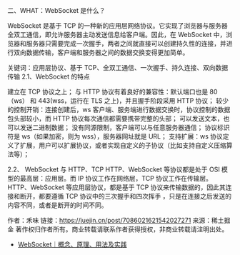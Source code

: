 

二、WHAT：WebSocket 是什么？

WebSocket 是基于 TCP 的一种新的应用层网络协议。它实现了浏览器与服务器全双工通信，即允许服务器主动发送信息给客户端。因此，在 WebSocket 中，浏览器和服务器只需要完成一次握手，两者之间就直接可以创建持久性的连接，并进行双向数据传输，客户端和服务器之间的数据交换变得更加简单。

关键词：应用层协议、基于 TCP、全双工通信、一次握手、持久连接、双向数据传输
2.1、WebSocket 的特点

建立在 TCP 协议之上；
与 HTTP 协议有着良好的兼容性：默认端口也是 80（ws） 和 443(wss，运行在 TLS 之上)，并且握手阶段采用 HTTP 协议；
较少的控制开销：连接创建后，ws 客户端、服务端进行数据交换时，协议控制的数据包头部较小，而 HTTP 协议每次通信都需要携带完整的头部；
可以发送文本，也可以发送二进制数据；
没有同源限制，客户端可以与任意服务器通信；
协议标识符是 ws（如果加密，则为 wss），服务器网址就是 URL；
支持扩展：ws 协议定义了扩展，用户可以扩展协议，或者实现自定义的子协议（比如支持自定义压缩算法等）；

2.2、 WebSocket 与 HTTP、TCP
HTTP、WebSocket 等协议都是处于 OSI 模型的最高层：应用层。而 IP 协议工作在网络层，TCP 协议工作在传输层。
HTTP、WebSocket 等应用层协议，都是基于 TCP 协议来传输数据的，因此其连接和断开，都要遵循 TCP 协议中的三次握手和四次挥手 ，只是在连接之后发送的内容不同，或者是断开的时间不同。

作者：禾味
链接：https://juejin.cn/post/7086021621542027271
来源：稀土掘金
著作权归作者所有。商业转载请联系作者获得授权，非商业转载请注明出处。


* [WebSocket｜概念、原理、用法及实践](https://juejin.cn/post/7086021621542027271?searchId=202310291409027DE306F3287B861FA67C)